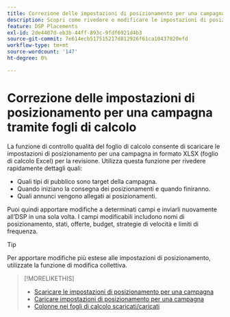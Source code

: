 ```yaml
---
title: Correzione delle impostazioni di posizionamento per una campagna tramite fogli di calcolo
description: Scopri come rivedere e modificare le impostazioni di posizionamento chiave per una campagna utilizzando i fogli di calcolo di controllo qualità di Excel.
feature: DSP Placements
exl-id: 2de4407d-eb3b-44ff-893c-9fdf6921d4b3
source-git-commit: 7e614ecb517515217d812926f61ca10437820efd
workflow-type: tm+mt
source-wordcount: '147'
ht-degree: 0%

---
```


# Correzione delle impostazioni di posizionamento per una campagna tramite fogli di calcolo

La funzione di controllo qualità del foglio di calcolo consente di scaricare le impostazioni di posizionamento per una campagna in formato XLSX (foglio di calcolo Excel) per la revisione. Utilizza questa funzione per rivedere rapidamente dettagli quali:

* Quali tipi di pubblico sono target della campagna.
* Quando iniziano la consegna dei posizionamenti e quando finiranno.
* Quali annunci vengono allegati ai posizionamenti.

Puoi quindi apportare modifiche a determinati campi e inviarli nuovamente all’DSP in una sola volta. I campi modificabili includono nomi di posizionamento, stati, offerte, budget, strategie di velocità e limiti di frequenza.

>[!TIP]
>
>Per apportare modifiche più estese alle impostazioni di posizionamento, utilizzate la funzione di modifica collettiva.<!-- add link once we have help on it -->

>[!MORELIKETHIS]
>
>* [Scaricare le impostazioni di posizionamento per una campagna](qa-sheet-download.md)
>* [Caricare impostazioni di posizionamento per una campagna](qa-sheet-upload.md)
>* [Colonne nei fogli di calcolo scaricati/caricati](qa-sheet-columns.md)

